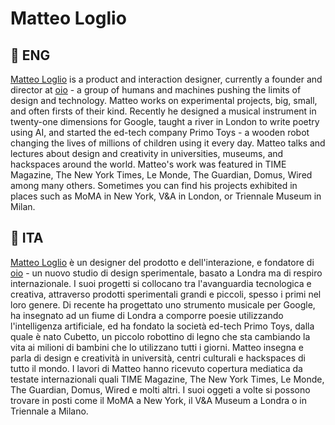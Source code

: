 # Matteo Loglio

## 🍟 ENG
[Matteo Loglio](https://matlo.me) is a product and interaction designer, currently a founder and director at [oio](https://oio.studio) - a group of humans and machines pushing the limits of design and technology. Matteo works on experimental projects, big, small, and often firsts of their kind. Recently he designed a musical instrument in twenty-one dimensions for Google, taught a river in London to write poetry using AI, and started the ed-tech company Primo Toys - a wooden robot changing the lives of millions of children using it every day. Matteo talks and lectures about design and creativity in universities, museums, and hackspaces around the world. Matteo's work was featured in TIME Magazine, The New York Times, Le Monde, The Guardian, Domus, Wired among many others. Sometimes you can find his projects exhibited in places such as MoMA in New York, V&A in London, or Triennale Museum in Milan.

## 🍕 ITA
[Matteo Loglio](https://matlo.me) è un designer del prodotto e dell'interazione, e fondatore di [oio](https://oio.studio) - un nuovo studio di design sperimentale, basato a Londra ma di respiro internazionale. I suoi progetti si collocano tra l'avanguardia tecnologica e creativa, attraverso prodotti sperimentali grandi e piccoli, spesso i primi nel loro genere. Di recente ha progettato uno strumento musicale per Google, ha insegnato ad un fiume di Londra a comporre poesie utilizzando l'intelligenza artificiale, ed ha fondato la società ed-tech Primo Toys, dalla quale è nato Cubetto, un piccolo robottino di legno che sta cambiando la vita ai milioni di bambini che lo utilizzano tutti i giorni. Matteo insegna e parla di design e creatività in università, centri culturali e hackspaces di tutto il mondo. I lavori di Matteo hanno ricevuto copertura mediatica da testate internazionali quali TIME Magazine, The New York Times, Le Monde, The Guardian, Domus, Wired e molti altri. I suoi oggeti a volte si possono trovare in posti come il MoMA a New York, il V&A Museum a Londra o in Triennale a Milano.
